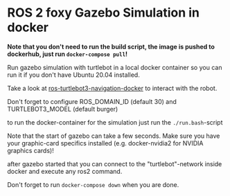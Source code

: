 # ROS 2 foxy Gazebo Simulation in docker
**Note that you don't need to run the build script, the image is pushed to dockerhub, just run `docker-compose pull`!**

Run gazebo simulation with turtlebot in a local docker container so you can run it if you don't have Ubuntu 20.04 installed.

Take a look at  [ros-turtlebot3-navigation-docker](../../../ros-turtlebot3-navigation-docker) to interact with the robot.

Don't forget to configure ROS_DOMAIN_ID (default 30) and TURTLEBOT3_MODEL (default burger)

to run the docker-container for the simulation just run the `./run.bash`-script

Note that the start of gazebo can take a few seconds. Make sure you have your graphic-card specifics installed (e.g. docker-nvidia2 for NVIDIA graphics cards)!

after gazebo started that you can connect to the "turtlebot"-network inside docker and execute any ros2 command.

Don't forget to run `docker-compose down` when you are done.
